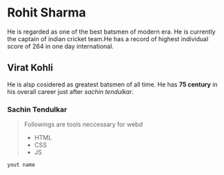 # Rohit Sharma

He is regarded as one of the best batsmen of modern era. He is currently the captain of indian cricket team.He has a record of highest individual score of 264 in one day international. 
## Virat Kohli
He is alsp cosidered as greatest batsmen of all time. He has **75 century** in his overall career just after *sachin tendulkar*.
### Sachin Tendulkar
> Followings are tools neccessary for webd
> - HTML
> - CSS
> - JS

```
yout name
```


